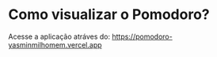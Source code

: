 # Como visualizar o Pomodoro?

Acesse a aplicação atráves do: https://pomodoro-yasminmilhomem.vercel.app
